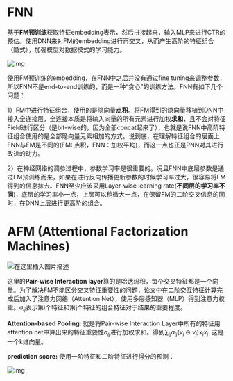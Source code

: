 # FNN

基于**FM预训练**获取特征embedding表示，然后拼接起来，输入MLP来进行CTR的预估。使用DNN来对FM的embedding进行再交叉，从而产生高阶的特征组合（隐式），加强模型对数据模式的学习能力。

![img](https://img-blog.csdnimg.cn/20210129145234630.jpg?x-oss-process=image/watermark,type_ZmFuZ3poZW5naGVpdGk,shadow_10,text_aHR0cHM6Ly9ibG9nLmNzZG4ubmV0L3dlaXhpbl80MTMzMjAwOQ==,size_16,color_FFFFFF,t_70)

使用FM预训练的embedding，在FNN中之后并没有通过fine tuning来调整参数，所以FNN不是end-to-end训练的，而是一种“贪心”的训练方法。FNN有如下几个问题：

1）FM中进行特征组合，使用的是隐向量**点积**。将FM得到的隐向量移植到DNN中接入全连接层，全连接本质是将输入向量的所有元素进行加权**求和**，且不会对特征Field进行区分（是bit-wise的，因为全部concat起来了），也就是说FNN中高阶特征组合使用的是全部隐向量元素相加的方式。说到底，在理解特征组合的层面上FNN与FM是不同的(FM: 点积，FNN：加权平均)，而这一点也正是PNN对其进行改进的动力。

2）在神经网络的调参过程中，参数学习率是很重要的。况且FNN中底层参数是通过FM预训练而来，如果在进行反向传播更新参数的时候学习率过大，很容易将FM得到的信息抹去。FNN至少应该采用Layer-wise learning rate(**不同层的学习率不同**)，底层的学习率小一点，上层可以稍微大一点，在保留FM的二阶交叉信息的同时，在DNN上层进行更高阶的组合。



# AFM (Attentional Factorization Machines)

![在这里插入图片描述](https://img-blog.csdnimg.cn/20190205180743725.png?,type_ZmFuZ3poZW5naGVpdGk,shadow_10,text_aHR0cHM6Ly9ibG9nLmNzZG4ubmV0L2J1d2VpMDIzOQ==,size_16,color_FFFFFF,t_70)



这里的**Pair-wise Interaction layer**算的是哈达玛积，每个交叉特征都是一个向量。为了解决FM不能区分交叉特征重要性的问题，论文中在二阶交互特征计算完成后加入了注意力网络（Attention Net），使用多层感知器（MLP）得到注意力权重。$a_{ij}$表示第i个特征和第j个特征的组合特征对于结果的重要程度。

**Attention-based Pooling**: 就是将Pair-wise Interaction Layer中所有的特征用attention net中算出来的特征重要性$a_{ij}$进行加权求和。得到$\sum_{ij} a_{ij}(v_i \odot v_j)x_ix_j$. 这是一个k维向量。

**prediction score:** 使用一阶特征和二阶特征进行得分的预测：

![img](https://img-blog.csdnimg.cn/20210207152537842.png)




